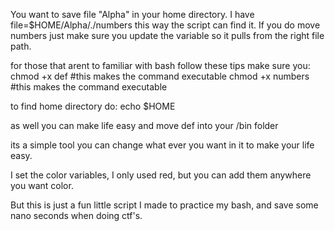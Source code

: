 You want to save file "Alpha" in your home directory. I have file=$HOME/Alpha/./numbers this way the script can find it.
If you do move numbers just make sure you update the variable so it pulls from the right file path.

for those that arent to familiar with bash follow these tips
make sure you:
chmod +x def       #this makes the command executable
chmod +x numbers    #this makes the command executable

to find home directory do:
echo $HOME

as well you can make life easy and move def into your /bin folder

its a simple tool you can change what ever you want in it to make your life easy. 

I set the color variables, I only used red, but you can add them anywhere you want color.

But this is just a fun little script I made to practice my bash, and save some nano seconds when doing ctf's. 

